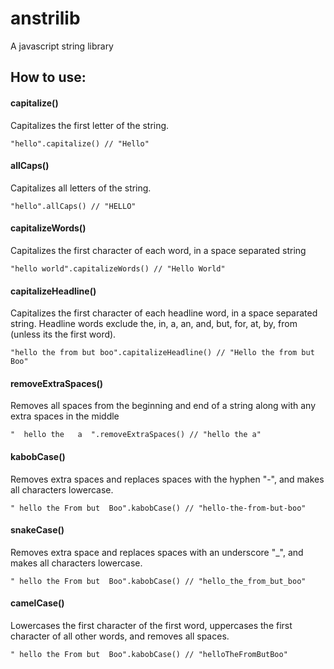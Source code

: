 # anstrilib
 A javascript string library

## How to use:

#### capitalize()
Capitalizes the first letter of the string.

`"hello".capitalize() // "Hello"`

#### allCaps()
Capitalizes all letters of the string.

`"hello".allCaps() // "HELLO"`

#### capitalizeWords()
Capitalizes the first character of each word, in a space separated string

`"hello world".capitalizeWords() // "Hello World"`

#### capitalizeHeadline()
Capitalizes the first character of each headline word, in a space separated string.
Headline words exclude the, in, a, an, and, but, for, at, by, from (unless its the first word).

`"hello the from but boo".capitalizeHeadline() // "Hello the from but Boo"`

#### removeExtraSpaces()
Removes all spaces from the beginning and end of a string along with any extra spaces in the middle

`"  hello the   a  ".removeExtraSpaces() // "hello the a"`

#### kabobCase()
Removes extra spaces and replaces spaces with the hyphen "-", and makes all characters lowercase.

`" hello the From but  Boo".kabobCase() // "hello-the-from-but-boo"`

#### snakeCase()
Removes extra space and replaces spaces with an underscore "_", and makes all characters lowercase.

`" hello the From but  Boo".kabobCase() // "hello_the_from_but_boo"`

#### camelCase()
Lowercases the first character of the first word, uppercases the first character of all other words, and removes all spaces.

``" hello the From but  Boo".kabobCase() // "helloTheFromButBoo"``